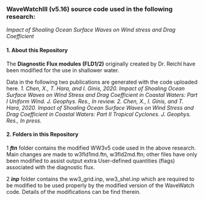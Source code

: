### WaveWatchIII (v5.16) source code used in the following research:
_Impact of Shoaling Ocean Surface Waves on Wind stress and Drag Coefficient_

#### 1. About this Repository
The **Diagnostic Flux modules (FLD1/2)** originally created by Dr. Reichl have been 
modified for the use in shallower water.


Data in the following two publications are generated with the code uploaded here.
 _1. Chen, X., T. Hara, and I. Ginis, 2020. Impact of Shoaling Ocean Surface Waves on Wind Stress and Drag Coefficient in Coastal Waters: Part I Uniform Wind. J. Geophys. Res., In review._
 _2. Chen, X., I. Ginis, and T. Hara, 2020. Impact of Shoaling Ocean Surface Waves on Wind Stress and Drag Coefficient in Coastal Waters: Part II Tropical Cyclones. J. Geophys. Res., In press._
 
#### 2. Folders in this Repository 
1 **_ftn_** folder contains the modified WW3v5 code used in the above research. Main changes are made to w3fld1md.ftn, w3fld2md.ftn; other files have only been modified to assist output extra User-defined quantities (flags) associated with the diagnostic flux. 
 

2 **_inp_** folder contains the ww3_grid.inp, ww3_shel.inp which are required to be modified to be used properly by the modified version of the WaveWatch code. Details of the modifications can be find therein.
 

 



